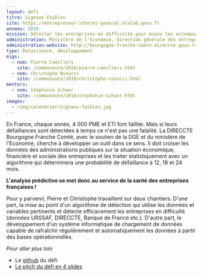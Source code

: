 ```yaml
---
layout: defi
titre: Signaux Faibles
site: https://entrepreneur-interet-general.etalab.gouv.fr
annees: 2018
mission: Détecter les entreprises en difficulté pour mieux les accompagner
administration: Ministère de l'Economie, direction générale des entreprises et DIRECCTE Bourgogne Franche-Comté
administration-website: http://bourgogne-franche-comte.direccte.gouv.fr/
type: Datascience, développement
eigs:
  - nom: Pierre Camilleri
    site: /communaute/2018/pierre-camilleri.html
  - nom: Christophe Ninucci
    site: /communaute/2018/christophe-ninucci.html
mentors:
  - nom: Stéphanie Schaer
    site: /communaute/2018/stephanie-schaer.html
images:
  - /img/calendrier/signaux-faibles.jpg
---
```


En France, chaque année, 4 000 PME et ETI font faillite. Mais si leurs
défaillances sont détectées à temps ce n'est pas une fatalité. La
DIRECCTE Bourgogne Franche Comté, avec le soutien de la DGE et du
ministère de l'Economie, cherche à développer un outil dans ce
sens. Il doit croiser les données des administrations publiques sur la
situation économique, financière et sociale des entreprises et les
traiter statistiquement avec un algorithme qui déterminera une
probabilité de défaillance à 12, 18 et 24 mois.

**L'analyse prédictive se met donc au service de la santé des
entreprises françaises !**

Pour y parvenir, Pierre et Christophe travaillent sur deux
chantiers. D'une part, la mise au point d'un algorithme de détection
qui utilise les données et variables pertinents et détecte
efficacement les entreprises en difficulté (données URSSAF, DIRECCTE,
Banque de France etc.). D'autre part, le développement d'un système
informatique de chargement de données capable de rafraîchir
régulièrement et automatiquement les données à partir des bases
opérationnelles.

_Pour aller plus loin_

* Le [github](https://github.com/entrepreneur-interet-general/opensignauxfaibles) du défi
* [Le pitch du défi en 4 slides](https://www.slideshare.net/Etalab/eig-promo-2-prsentation-du-dfi-signaux-faibles/1)
